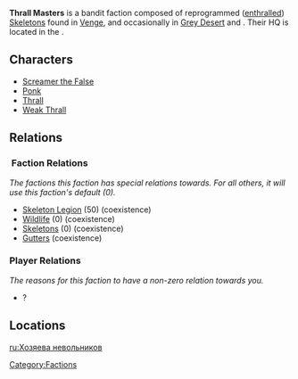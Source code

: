 **Thrall Masters** is a bandit faction composed of reprogrammed
([enthralled](Skeleton_No-Head_MkII.md "wikilink"))
[Skeletons](Skeleton.md "wikilink") found in [Venge](Venge.md "wikilink"), and
occasionally in [Grey Desert](Grey_Desert.md "wikilink") and [](The_Eye.md). Their HQ is located in the [](Tower_of_Abuse.md).

## Characters

- [Screamer the False](Screamer_the_False.md "wikilink")
- [Ponk](Ponk.md "wikilink")
- [Thrall](Thrall.md "wikilink")
- [Weak Thrall](Weak_Thrall.md "wikilink")

## Relations

###  Faction Relations

*The factions this faction has special relations towards. For all
others, it will use this faction's default (0).*

- [Skeleton Legion](Skeleton_Legion.md "wikilink") (50) (coexistence)
- [Wildlife](Wildlife.md "wikilink") (0) (coexistence)
- [Skeletons](Skeletons.md "wikilink") (0) (coexistence)
- [Gutters](Gutters.md "wikilink") (coexistence)

### Player Relations

*The reasons for this faction to have a non-zero relation towards you.*

- ?

## Locations

[ru:Хозяева невольников](ru:Хозяева_невольников "wikilink")

[Category:Factions](Category:Factions "wikilink")